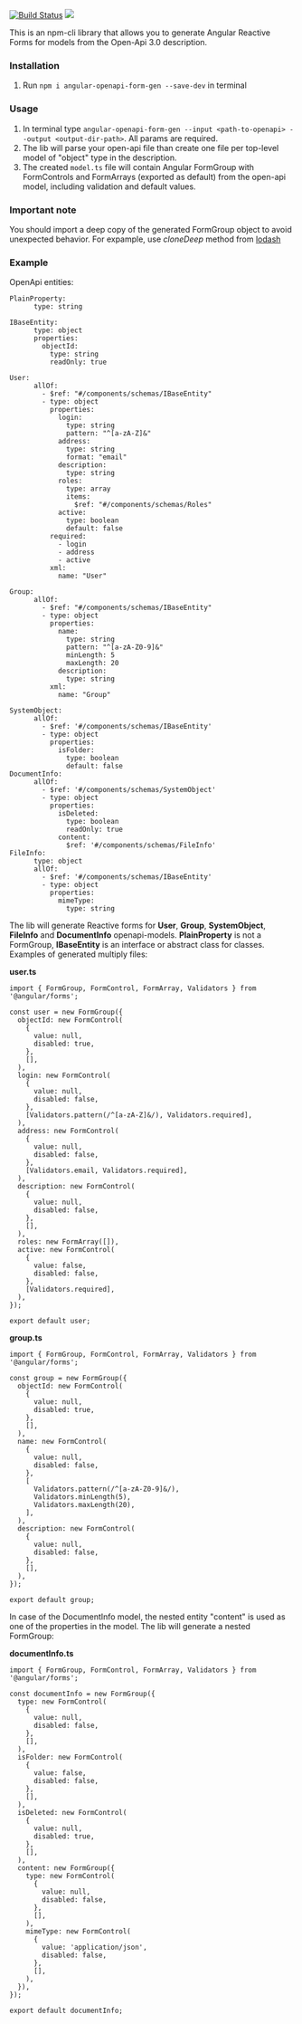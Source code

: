 [![Build Status](https://travis-ci.org/fiorsaoirse/angular-openapi-forms-gen.svg?branch=master)](https://travis-ci.org/fiorsaoirse/angular-openapi-forms-gen)
<a href="https://codeclimate.com/github/fiorsaoirse/angular-openapi-forms-gen/maintainability"><img src="https://api.codeclimate.com/v1/badges/6d1fc8b0ef0b27065dad/maintainability" /></a>

This is an npm-cli library that allows you to generate Angular Reactive Forms for models from the Open-Api 3.0 description.


### Installation
1. Run `npm i angular-openapi-form-gen --save-dev` in terminal

### Usage
1. In terminal type `angular-openapi-form-gen --input <path-to-openapi> --output <output-dir-path>`. All params are required.
2. The lib will parse your open-api file than create one file per top-level model of "object" type in the description.
3. The created `model.ts` file will contain Angular FormGroup with FormControls and FormArrays (exported as default) from the open-api model, including validation and default values.

### Important note
You should import a deep copy of the generated FormGroup object to avoid unexpected behavior.
For expample, use *cloneDeep* method from [lodash](https://lodash.com/docs)

### Example

OpenApi entities:

```
PlainProperty:
      type: string

IBaseEntity:
      type: object
      properties:
        objectId:
          type: string
          readOnly: true

User:
      allOf:
        - $ref: "#/components/schemas/IBaseEntity"
        - type: object
          properties:
            login:
              type: string
              pattern: "^[a-zA-Z]&"
            address:
              type: string
              format: "email"
            description:
              type: string
            roles:
              type: array
              items:
                $ref: "#/components/schemas/Roles"
            active:
              type: boolean
              default: false
          required:
            - login
            - address
            - active
          xml:
            name: "User"

Group:
      allOf:
        - $ref: "#/components/schemas/IBaseEntity"
        - type: object
          properties:
            name:
              type: string
              pattern: "^[a-zA-Z0-9]&"
              minLength: 5
              maxLength: 20
            description:
              type: string
          xml:
            name: "Group"
            
SystemObject:
      allOf:
        - $ref: '#/components/schemas/IBaseEntity'
        - type: object
          properties:
            isFolder:
              type: boolean
              default: false
DocumentInfo:
      allOf:
        - $ref: '#/components/schemas/SystemObject'
        - type: object
          properties:
            isDeleted:
              type: boolean
              readOnly: true
            content:
              $ref: '#/components/schemas/FileInfo'
FileInfo:
      type: object
      allOf:
        - $ref: '#/components/schemas/IBaseEntity'
        - type: object
          properties:
            mimeType:
              type: string            
```
The lib will generate Reactive forms for **User**, **Group**, **SystemObject**, **FileInfo** and **DocumentInfo** openapi-models. **PlainProperty** is not a FormGroup, **IBaseEntity** is an interface or abstract class for classes.
Examples of generated multiply files:

**user.ts**

```
import { FormGroup, FormControl, FormArray, Validators } from '@angular/forms';

const user = new FormGroup({
  objectId: new FormControl(
    {
      value: null,
      disabled: true,
    },
    [],
  ),
  login: new FormControl(
    {
      value: null,
      disabled: false,
    },
    [Validators.pattern(/^[a-zA-Z]&/), Validators.required],
  ),
  address: new FormControl(
    {
      value: null,
      disabled: false,
    },
    [Validators.email, Validators.required],
  ),
  description: new FormControl(
    {
      value: null,
      disabled: false,
    },
    [],
  ),
  roles: new FormArray([]),
  active: new FormControl(
    {
      value: false,
      disabled: false,
    },
    [Validators.required],
  ),
});

export default user;

```

**group.ts**

```
import { FormGroup, FormControl, FormArray, Validators } from '@angular/forms';

const group = new FormGroup({
  objectId: new FormControl(
    {
      value: null,
      disabled: true,
    },
    [],
  ),
  name: new FormControl(
    {
      value: null,
      disabled: false,
    },
    [
      Validators.pattern(/^[a-zA-Z0-9]&/),
      Validators.minLength(5),
      Validators.maxLength(20),
    ],
  ),
  description: new FormControl(
    {
      value: null,
      disabled: false,
    },
    [],
  ),
});

export default group;
```
In case of the DocumentInfo model, the nested entity "content" is used as one of the properties in the model.
The lib will generate a nested FormGroup:

**documentInfo.ts**

```
import { FormGroup, FormControl, FormArray, Validators } from '@angular/forms';

const documentInfo = new FormGroup({
  type: new FormControl(
    {
      value: null,
      disabled: false,
    },
    [],
  ),
  isFolder: new FormControl(
    {
      value: false,
      disabled: false,
    },
    [],
  ),
  isDeleted: new FormControl(
    {
      value: null,
      disabled: true,
    },
    [],
  ),
  content: new FormGroup({
    type: new FormControl(
      {
        value: null,
        disabled: false,
      },
      [],
    ),
    mimeType: new FormControl(
      {
        value: 'application/json',
        disabled: false,
      },
      [],
    ),
  }),
});

export default documentInfo;
```